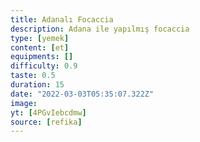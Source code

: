 ```yaml
---
title: Adanalı Focaccia
description: Adana ile yapılmış focaccia
type: [yemek]
content: [et]
equipments: []
difficulty: 0.9
taste: 0.5
duration: 15
date: "2022-03-03T05:35:07.322Z"
image: 
yt: [4PGvIebcdmw]
source: [refika]
---
```

